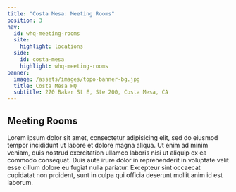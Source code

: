 ```yaml
---
title: "Costa Mesa: Meeting Rooms"
position: 3
nav:
  id: whq-meeting-rooms
  site:
    highlight: locations
  side:
    id: costa-mesa
    highlight: whq-meeting-rooms
banner:
  image: /assets/images/topo-banner-bg.jpg
  title: Costa Mesa HQ
  subtitle: 270 Baker St E, Ste 200, Costa Mesa, CA
---
```


## Meeting Rooms

Lorem ipsum dolor sit amet, consectetur adipisicing elit, sed do eiusmod tempor incididunt ut labore et dolore magna aliqua. Ut enim ad minim veniam, quis nostrud exercitation ullamco laboris nisi ut aliquip ex ea commodo consequat. Duis aute irure dolor in reprehenderit in voluptate velit esse cillum dolore eu fugiat nulla pariatur. Excepteur sint occaecat cupidatat non proident, sunt in culpa qui officia deserunt mollit anim id est laborum.
